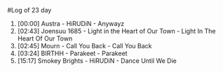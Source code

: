 #Log of 23 day

1. [00:00] Austra - HiRUDiN - Anywayz
1. [02:43] Joensuu 1685 - Light in the Heart of Our Town - Light In The Heart Of Our Town
1. [02:45] Mourn - Call You Back - Call You Back
1. [03:24] BIRTHH - Parakeet - Parakeet
1. [15:17] Smokey Brights - HiRUDiN - Dance Until We Die
